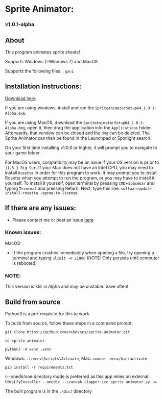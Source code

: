 # Sprite Animator:
### v1.0.1-alpha

## About
This program animates sprite sheets!

Supports Windows (>Windows 7) and MacOS.

Supports the following files: ```.gani```

## Installation Instructions:
[Download here](https://github.com/nikovacs/sprite-animator/releases/latest)

If you are using windows, install and run the `SpriteAnimatorSetup64_1.0.1-Alpha.exe`.

If you are using MacOS, download the `SpriteAnimatorSetup64_1.0.1-Alpha.dmg`, open it, then drag the application into the `Applications` folder.
Afterwards, that window can be closed and the `dmg` can be deleted. The Sprite Animator can then be found in the Launchpad or Spotlight search.

On your first time installing v1.0.0 or higher, it will prompt you to navigate to your game folder.

For MacOS users, compatiblity may be an issue if your OS version is prior to `11.5.1 Big Sur`.
If your Mac does not have an Intel CPU, you may need to install `Rosetta` in order for this program to work.
It may prompt you to install Rosetta when you attempt to run the program, or you may have to install it yourself.
To install it yourself, open terminal by pressing `CMD`+`Spacebar` and typing `Terminal` and pressing Return.
Next, type this line: `softwareupdate -install-rosetta -agree-to-license`

## If there are any issues:
- Please contact me or post an issue [here](https://github.com/nikovacs/sprite-animator/issues)

### Known issues:

MacOS:
- If the program crashes immediately when opening a file, try opening a terminal and typing `ulimit -n 21000` (NOTE: Only persists until computer is rebooted)

### NOTE:
This version is still in Alpha and may be unstable. Save often!

## Build from source
Python3 is a pre-requisite for this to work.

To build from source, follow these steps in a command prompt:

`git clone https://github.com/nikovacs/sprite-animator.git`

`cd sprite-animator`

`python3 -m venv .venv`

Windows: `.\.venv\Scripts\Activate`, Mac: `source .venv/bin/activate`

`pip install -r requirements.txt`

(--onedir/one directory mode is preferred as this app relies on external files)
`PyInstaller --onedir --icon=pk_clapper.ico sprite_animator.py -w`

The built program is in the `.\dist` directory

